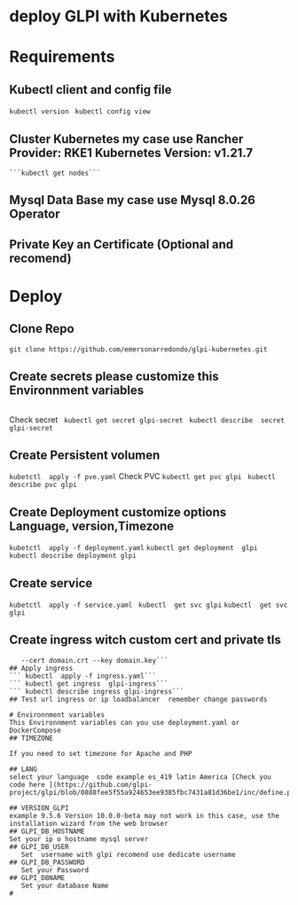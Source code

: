 # deploy GLPI with Kubernetes

# Requirements
## Kubectl client and config file
```kubectl version```
  ``` kubectl config view```
## Cluster Kubernetes my case use Rancher  Provider: RKE1 Kubernetes Version: v1.21.7
    ```kubectl get nodes```
## Mysql Data Base my case use Mysql 8.0.26 Operator 
## Private Key an Certificate (Optional and recomend)
# Deploy
## Clone Repo 
 ```git clone https://github.com/emersonarredondo/glpi-kubernetes.git```
## Create secrets please customize this  Environnment variables
 ```kubectl create secret generic glpi-secret  --namespace default --from-literal=GLPI_DB_HOSTNAME=172.16.10.241 --from-literal=GLPI_DB_USER=root --from-literal=GLPI_DB_PASSWORD=Changemeplease! --from-literal=GLPI_DBNAME=glpidb
```
Check secret 
``` kubectl get secret glpi-secret```
``` kubectl describe  secret glpi-secret```
## Create Persistent volumen 
   ```kubetctl  apply -f pve.yaml```
 Check PVC
  ```kubectl get pvc glpi ```
 ```kubectl describe pvc glpi```
 ## Create Deployment customize options Language, version,Timezone
 ```kubetctl  apply -f deployment.yaml```
 ```kubectl get deployment  glpi```
   ``` kubectl describe deployment glpi``` 
 ## Create service
   ```kubetctl  apply -f service.yaml ``` 
    ```kubectl  get svc glpi```
    ```kubectl  get svc glpi```
 ## Create ingress witch custom cert and private tls
 ``` kubectl create secret tls tls.domain.pe \
    --cert domain.crt --key domain.key``` 
 ## Apply ingress
 ``` kubectl  apply -f ingress.yaml``` 
 ``` kubectl get ingress  glpi-ingress``` 
 ``` kubectl describe ingress glpi-ingress``` 
## Test url ingress or ip loadbalancer  remember change passwords 

# Environnment variables
This Environnment variables can you use deployment.yaml or DockerCompose 
## TIMEZONE

If you need to set timezone for Apache and PHP

## LANG
select your language  code example es_419 latin America [Check you code here ](https://github.com/glpi-project/glpi/blob/0888fee5f55a924653ee9385fbc7431a81d36be1/inc/define.php)

## VERSION_GLPI  
example 9.5.6 Version 10.0.0-beta may not work in this case, use the installation wizard from the web browser
## GLPI_DB_HOSTNAME
 Set your ip o hostname mysql server
## GLPI_DB_USER  
    Set  username with glpi recomend use dedicate username 
## GLPI_DB_PASSWORD
    Set your Password 
## GLPI_DBNAME
    Set your database Name 
#
